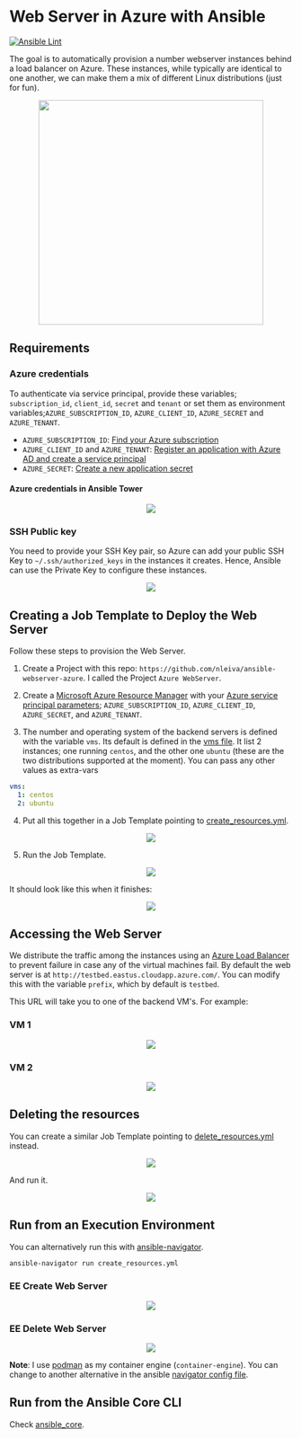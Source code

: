# Web Server in Azure with Ansible
[![Ansible Lint](https://github.com/nleiva/ansible-webserver-azure/actions/workflows/ansible-lint.yml/badge.svg)](https://github.com/nleiva/ansible-webserver-azure/actions/workflows/ansible-lint.yml)

The goal is to automatically provision a number webserver instances behind a load balancer on Azure. These instances, while typically are identical to one another, we can make them a mix of different Linux distributions (just for fun). 

<p align="center">
<img height="400" src="./pictures/webserver.svg">
</p>

## Requirements

### Azure credentials

To authenticate via service principal, provide these variables; `subscription_id`, `client_id`, `secret` and `tenant` or set them as environment variables;`AZURE_SUBSCRIPTION_ID`, `AZURE_CLIENT_ID`, `AZURE_SECRET` and `AZURE_TENANT`.

- `AZURE_SUBSCRIPTION_ID`: [Find your Azure subscription](https://docs.microsoft.com/en-us/azure/media-services/latest/setup-azure-subscription-how-to?tabs=portal)
- `AZURE_CLIENT_ID` and `AZURE_TENANT`: [Register an application with Azure AD and create a service principal](https://docs.microsoft.com/en-us/azure/active-directory/develop/howto-create-service-principal-portal#register-an-application-with-azure-ad-and-create-a-service-principal)
- `AZURE_SECRET`: [Create a new application secret](https://docs.microsoft.com/en-us/azure/active-directory/develop/howto-create-service-principal-portal#option-2-create-a-new-application-secret)

#### Azure credentials in Ansible Tower

<p align="center">
<img src="./pictures/tower_Azure_cred.png">
</p>

### SSH Public key

You need to provide your SSH Key pair, so Azure can add your public SSH Key to `~/.ssh/authorized_keys` in the instances it creates. Hence, Ansible can use the Private Key to configure these instances.

<p align="center">
<img src="./pictures/tower_SSH_Key.png">
</p>

## Creating a Job Template to Deploy the Web Server

Follow these steps to provision the Web Server.

1. Create a Project with this repo: `https://github.com/nleiva/ansible-webserver-azure`. I called the Project `Azure WebServer`.

2. Create a [Microsoft Azure Resource Manager](https://docs.ansible.com/ansible-tower/latest/html/userguide/credentials.html#microsoft-azure-resource-manager) with your [Azure service principal parameters](https://docs.microsoft.com/en-us/azure/active-directory/develop/howto-create-service-principal-portal); `AZURE_SUBSCRIPTION_ID`, `AZURE_CLIENT_ID`, `AZURE_SECRET`, and `AZURE_TENANT`.

3. The number and operating system of the backend servers is defined with the variable `vms`. Its default is defined in the [vms file](vars/vms.yml). It list 2 instances; one running `centos`, and the other one `ubuntu` (these are the two distributions supported at the moment). You can pass any other values as extra-vars

```yaml
vms:
  1: centos
  2: ubuntu
```

4. Put all this together in a Job Template pointing to [create_resources.yml](create_resources.yml).

<p align="center">
<img src="./pictures/tower_create_job.png">
</p>

5. Run the Job Template.

<p align="center">
<img src="./pictures/tower_create_run.png">
</p>

It should look like this when it finishes:

<p align="center">
<img src="./pictures/tower_create.png">
</p>

## Accessing the Web Server

We distribute the traffic among the instances using an [Azure Load Balancer](https://docs.microsoft.com/en-us/azure/load-balancer/load-balancer-overview) to prevent failure in case any of the virtual machines fail. By default the web server is at `http://testbed.eastus.cloudapp.azure.com/`. You can modify this with the variable `prefix`, which by default is `testbed`.

This URL will take you to one of the backend VM's. For example:

### VM 1

<p align="center">
<img src="./pictures/centos.png">
</p>

### VM 2

<p align="center">
<img src="./pictures/ubuntu.png">
</p>

## Deleting the resources

You can create a similar Job Template pointing to [delete_resources.yml](delete_resources.yml) instead.

<p align="center">
<img src="./pictures/tower_delete_job.png">
</p>

And run it.

<p align="center">
<img src="./pictures/tower_delete.png">
</p>

## Run from an Execution Environment

You can alternatively run this with [ansible-navigator](https://github.com/ansible/ansible-navigator#installing).

```bash
ansible-navigator run create_resources.yml
```
### EE Create Web Server

<p align="center">
<img src="./pictures/navigator_create_config.png">
</p>

### EE Delete Web Server

<p align="center">
<img src="./pictures/navigator_delete.png">
</p>

**Note**: I use [podman](https://podman.io/) as my container engine (`container-engine`). You can change to another alternative in the ansible [navigator config file](ansible-navigator.yml).

## Run from the Ansible Core CLI

Check [ansible_core](ansible_core.md).